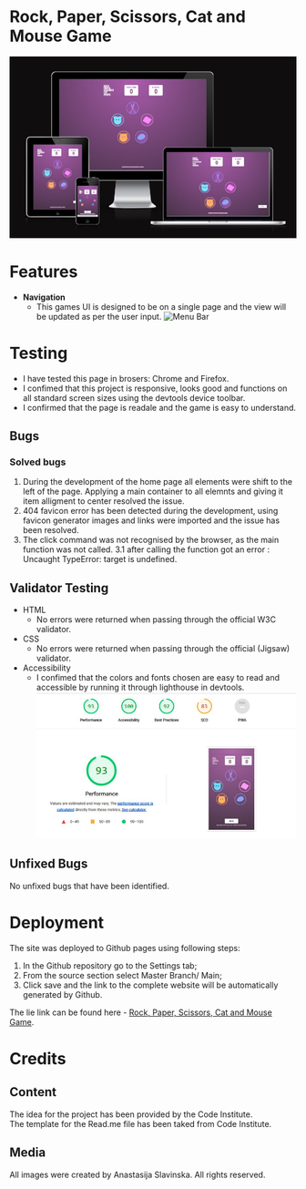 # Rock, Paper, Scissors, Cat and Mouse Game

![Responsive](/assets/images/Responsive.jpg)

# Features

- **Navigation**
    - This games UI is designed to be on a single page and the view will be updated as per the user input.
    ![Menu Bar](/assets/images/menuprint.jpg)

# Testing
 - I have tested this page in brosers: Chrome and Firefox.
 - I confimed that this project is responsive, looks good and functions on all standard screen sizes using the devtools device toolbar.
 - I confirmed that the page is  readale and the game is easy to understand. 

 ## Bugs 

 ### Solved bugs

1. During the development of the home page all elements were shift to the left of the page. Applying a main container to all elemnts and giving it item alligment to center resolved the issue. 
2. 404 favicon error has been detected during the development, using favicon generator images and links were imported and the issue has been resolved. 
3. The click command was not recognised by the browser, as the main function was not called.
    3.1 after calling the function got an error : Uncaught TypeError: target is undefined.


## Validator Testing 

- HTML 
    - No errors were returned when passing through the official W3C validator.
- CSS 
    - No errors were returned when passing through the official (Jigsaw) validator.
- Accessibility
    - I confimed that the colors and fonts chosen are easy to read and accessible by running it through lighthouse in devtools. 
    ![Accessibility](/assets/images/accessibility.jpg)

## Unfixed Bugs

No unfixed bugs that have been identified. 

# Deployment 

The site was deployed to Github pages using following steps:
1. In the Github repository go to the Settings tab;
2. From the source section select Master Branch/ Main;
3. Click save and the link to the complete website will be automatically generated by Github.

The lie link can be found here - [Rock, Paper, Scissors, Cat and Mouse Game](https://github.com/aslavinska/Rock-paper-scissors-cat-mouse).

# Credits

## Content
The idea for the project has been provided by the Code Institute.  
The template for the Read.me file has been taked from Code Institute. 

## Media
All images were created by Anastasija Slavinska. All rights reserved.